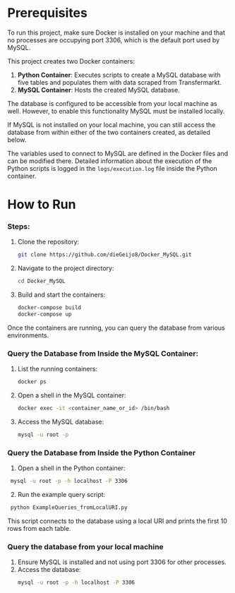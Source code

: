 # Prerequisites

To run this project, make sure Docker is installed on your machine and that no processes are occupying port 3306, which is the default port used by MySQL.

This project creates two Docker containers:
1. **Python Container**: Executes scripts to create a MySQL database with five tables and populates them with data scraped from Transfermarkt.
2. **MySQL Container**: Hosts the created MySQL database.

The database is configured to be accessible from your local machine as well. However, to enable this functionality MySQL must be installed locally.  

If MySQL is not installed on your local machine, you can still access the database from within either of the two containers created, as detailed below.

The variables used to connect to MySQL are defined in the Docker files and can be modified there. Detailed information about the execution of the Python scripts is logged in the `logs/execution.log` file inside the Python container.

# How to Run

### Steps:
1. Clone the repository:
   ```bash
   git clone https://github.com/dieGeijo8/Docker_MySQL.git
   ```
2. Navigate to the project directory:
   ```bash
   cd Docker_MySQL
   ```
3. Build and start the containers:
   ```bash
   docker-compose build
   docker-compose up
   ```
Once the containers are running, you can query the database from various environments. 

### Query the Database from Inside the MySQL Container:
1. List the running containers:
   ```bash
   docker ps
   ```
2. Open a shell in the MySQL container:
   ```bash
   docker exec -it <container_name_or_id> /bin/bash
   ```
3. Access the MySQL database:
   ```bash
   mysql -u root -p
   ```

### Query the Database from Inside the Python Container
1. Open a shell in the Python container:
  ```bash
   mysql -u root -p -h localhost -P 3306
   ```
2. Run the example query script:
  ```bash
   python ExampleQueries_fromLocalURI.py
   ```
This script connects to the database using a local URI and prints the first 10 rows from each table.

### Query the database from your local machine
1. Ensure MySQL is installed and not using port 3306 for other processes.
2. Access the database:
   ```bash
   mysql -u root -p -h localhost -P 3306
   ```